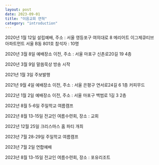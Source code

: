 ```yaml
---
layout: post
date: 2023-09-01
title: "이음교회 연혁"
category: "introduction"
---
```


2020년 1월 12일 설립예배, 주소 : 서울 영등포구 여의대로 8 메리어트 이그제큐티브 아파트먼트 서울 B동 801호 참석자 : 10명


2020년 3월 8일 예배장소 이전, 주소 : 서울 마포구 신촌로20길 19 4층


2020년 3월 9일 말씀묵상 방송 시작


2021년 1월 3일 주보발행


2021년 9월 4일 예배장소 이전, 주소 : 서울 은평구 연서로24길 6 1층 커피무드


2022년 1월 2일 예배장소 이전, 주소 : 서울 마포구 백범로 1길 3 2층


2022년 8월 5-6일 주일학교 여름캠프


2022년 8월 13-15일 전교인 여름수련회, 장소 : 교회


2022년 12월 25일 크리스마스 홈 파티 개최


2023년 7월 28-29일 주일학교 여름캠프


2023년 7월 2일 연합예배


2023년 8월 13-15일 전교인 여름수련회, 장소 : 포유리조트


